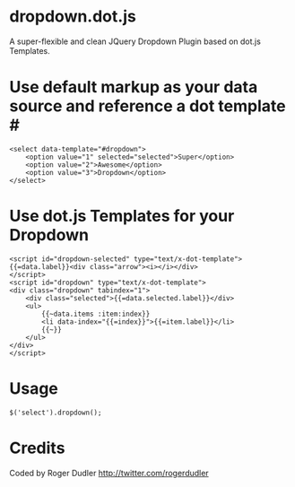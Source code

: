 # dropdown.dot.js #

A super-flexible and clean JQuery Dropdown Plugin based on dot.js Templates.

# Use default markup as your data source and reference a dot template # #

    <select data-template="#dropdown">
        <option value="1" selected="selected">Super</option>
        <option value="2">Awesome</option>
        <option value="3">Dropdown</option>
    </select>

# Use dot.js Templates for your Dropdown #

    <script id="dropdown-selected" type="text/x-dot-template">
    {{=data.label}}<div class="arrow"><i></i></div>
    </script>
    <script id="dropdown" type="text/x-dot-template">
    <div class="dropdown" tabindex="1">
        <div class="selected">{{=data.selected.label}}</div>
        <ul>
            {{~data.items :item:index}}
            <li data-index="{{=index}}">{{=item.label}}</li>
            {{~}}
        </ul>
    </div>
    </script>

# Usage #

    $('select').dropdown();

# Credits #

Coded by Roger Dudler
http://twitter.com/rogerdudler